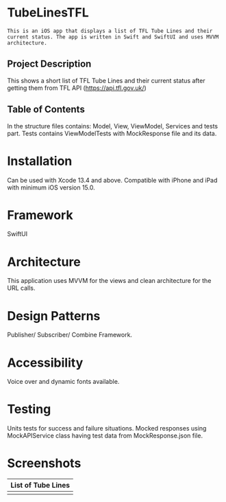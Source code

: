 # TubeLinesTFL

    This is an iOS app that displays a list of TFL Tube Lines and their current status. The app is written in Swift and SwiftUI and uses MVVM architecture.

## Project Description 

This shows a short list of TFL Tube Lines and their current status after getting them from TFL API (https://api.tfl.gov.uk/)

## Table of Contents

In the structure files contains: Model, View, ViewModel, Services and tests part. Tests contains ViewModelTests with MockResponse file and its data.

# Installation
Can be used with Xcode 13.4 and above. Compatible with iPhone and iPad with minimum iOS version 15.0.

# Framework
SwiftUI 

# Architecture
This application uses MVVM for the views and clean architecture for the URL calls.

# Design Patterns
Publisher/ Subscriber/ Combine Framework.

# Accessibility
Voice over and dynamic fonts available.

# Testing
Units tests for success and failure situations. Mocked responses using MockAPIService class having test data from MockResponse.json file.

# Screenshots

|List of Tube Lines|
|---|
|   |
